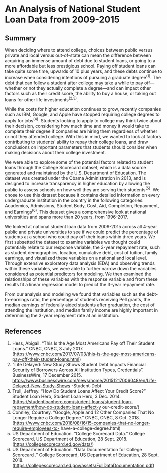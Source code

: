 # An Analysis of National Student Loan Data from 2009-2015

## Summary 
When deciding where to attend college, choices between public versus private and local versus out-of-state can mean the difference between acquiring an immense amount of debt due to student loans, or going to a more affordable but less prestigious school. Paying off student loans can take quite some time, upwards of 10 plus years, and these debts continue to increase when considering intentions of pursuing a graduate degree<sup>(1)</sup>. The debt that can follow a student after college may take a while to pay off—whether or not they actually complete a degree—and can impact other factors such as their credit score, the ability to buy a house, or taking out loans for other life investments<sup>(2,3)</sup>.

While the costs for higher education continues to grow, recently companies such as IBM, Google, and Apple have stopped requiring college degrees to apply for jobs<sup>(4)</sup>. Students looking to apply to college may think twice about their decision, considering how much time and money it would take to complete their degree if companies are hiring them regardless of whether or not they attended college. With this in mind, we wanted to look at factors contributing to students’ ability to repay their college loans, and draw conclusions on important parameters that students should consider when making decisions about their college investment.

We were able to explore some of the potential factors related to student loans through the College Scorecard dataset, which is a data source generated and maintained by the U.S. Department of Education. The dataset was created under the Obama Administration in 2013, and is designed to increase transparency in higher education by allowing the public to assess schools on how well they are serving their students<sup>(5)</sup>. We chose to use this dataset because it contains detailed information on every undergraduate institution in the country in the following categories: Academics, Admissions, Student Body, Cost, Aid, Completion, Repayment, and Earnings<sup>(6)</sup>. This dataset gives a comprehensive look at national universities and spans more than 20 years, from 1996-2017.

We looked at national student loan data from 2009-2015 across all 4-year public and private universities to see if we could predict the percentage of students at a school who could pay off their loans within three years. We first subsetted the dataset to examine variables we thought could potentially relate to our response variable, the 3-year repayment rate, such as student demographics, location, cumulative debt, cost of tuition, family earnings, and visualized these variables on a national and local level. Through extensive exploratory data analysis (EDA) and observing trends within these variables, we were able to further narrow down the variables considered as potential predictors for modeling. We then examined the relationships of these variables with the response variable and from these results fit a linear regression model to predict the 3-year repayment rate.

From our analysis and modeling we found that variables such as the debt-to-earnings ratio, the percentage of students receiving Pell grants, the median earnings of federally aided students after graduation, the cost of attending the institution, and median family income are highly important in determining the 3-year repayment rate at an institution.


## References
1. Hess, Abigail. “This Is the Age Most Americans Pay off Their Student Loans.” CNBC, CNBC, 3 July 2017.
(https://www.cnbc.com/2017/07/03/this-is-the-age-most-americans-pay-off-their-student-loans.html)
2. “Life Delayed: New Study Shows Student Debt Impacts Financial Security of Borrowers Across All Institution Types, Credentials”. BusinessWire, 17 December 2015. https://www.businesswire.com/news/home/20151217006048/en/Life-Delayed-New-Study-Shows -Student-Debt
3. Trull, Jeffrey. “How Do Student Loans Affect Your Credit Score?” Student Loan Hero, Student Loan Hero, 3 Dec. 2014. (https://studentloanhero.com/student-loans/student-loan-repayment/how-do-student-loans-affect-y our-credit-score/)
4. Connley, Courtney. “Google, Apple and 12 Other Companies That No Longer Require a College
Degree.” CNBC, CNBC, 8 Oct. 2018. (https://www.cnbc.com/2018/08/16/15-companies-that-no-longer-require-employees-to- have-a-college-degree.html)
5. US Department of Education. “College Scorecard Data.” College Scorecard, US Department of Education, 28 Sept. 2018. (https://collegescorecard.ed.gov/data/)
6. US Department of Education. “Data Documentation for College Scorecard .” College Scorecard, US Department of Education, 28 Sept. 2018. (https://collegescorecard.ed.gov/assets/FullDataDocumentation.pdf)
